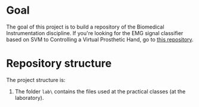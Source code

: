 # Goal

The goal of this project is to build a repository of the 
Biomedical Instrumentation discipline. If you're looking 
for the EMG signal classifier based on SVM to Controlling 
a Virtual Prosthetic Hand, go to [this repository](https://github.com/PauloCamargos/emg-svm-classifier).

# Repository structure

The project structure is:
1. The folder `lab\` contains the files used at the 
practical classes (at the laboratory).

